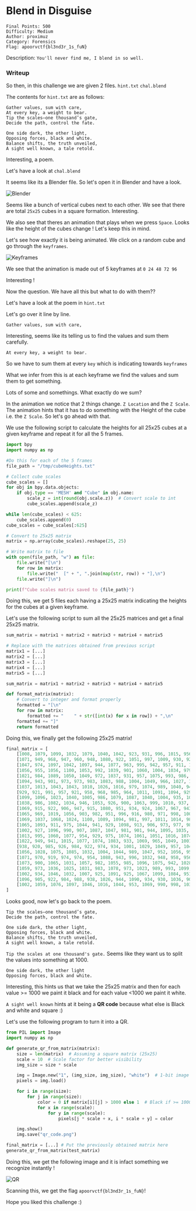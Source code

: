 # Blend in Disguise

```
Final Points: 500
Difficulty: Medium
Author: proximuz
Category: Forensics
Flag: apoorvctf{bl3nd3r_1s_fuN}
```

Description:
`You'll never find me, I blend in so well.`

### Writeup

So then, in this challenge we are given 2 files.
`hint.txt`
`chal.blend`

The contents for `hint.txt` are as follows:

```
Gather values, sum with care,
At every key, a weight to bear.
Tip the scales—one thousand’s gate,
Decide the path, control the fate.

One side dark, the other light,
Opposing forces, black and white.
Balance shifts, the truth unveiled,
A sight well known, a tale retold.
```

Interesting, a poem.

Let's have a look at `chal.blend`

It seems like its a Blender file. So let's open it in Blender and have a look.

![Blender](files/image.png)

Seems like a bunch of vertical cubes next to each other. We see that there are total `25x25` cubes in a square formation. Interesting.

We also see that theres an animation that plays when we press `Space`. Looks like the height of the cubes change !
Let's keep this in mind.

Let's see how exactly it is being animated.
We click on a random cube and go through the `keyframes`.

![Keyframes](files/image-1.png)

We see that the animation is made out of 5 keyframes at
`0 24 48 72 96`

Interesting !

Now the question. We have all this but what to do with them??

Let's have a look at the poem in `hint.txt`

Let's go over it line by line.

`Gather values, sum with care,`

Interesting, seems like its telling us to find the values and sum them carefully.

`At every key, a weight to bear.`

So we have to sum them at every `key` which is indicating towards `keyframes`

What we infer from this is at each keyframe we find the values and sum them to get something.

Lots of some and somethings. What exactly do we sum?

In the animation we notice that 2 things change. `Z Location` and the `Z Scale`. The animation hints that it has to do something with the Height of the cube i.e. the `Z Scale`. So let's go ahead with that.

We use the following script to calculate the heights for all 25x25 cubes at a given keyframe and repeat it for all the 5 frames.

```python
import bpy
import numpy as np

#Do this for each of the 5 frames
file_path = "/tmp/cubeHeights.txt"

# Collect cube scales
cube_scales = []
for obj in bpy.data.objects:
    if obj.type == 'MESH' and "Cube" in obj.name:
        scale_z = int(round(obj.scale.z))  # Convert scale to int
        cube_scales.append(scale_z)

while len(cube_scales) < 625:
    cube_scales.append(0)
cube_scales = cube_scales[:625]

# Convert to 25x25 matrix
matrix = np.array(cube_scales).reshape(25, 25)

# Write matrix to file
with open(file_path, "w") as file:
    file.write("[\n")
    for row in matrix:
        file.write("  [" + ", ".join(map(str, row)) + "],\n")
    file.write("]\n")

print(f"Cube scales matrix saved to {file_path}")
```

Doing this, we get 5 files each having a 25x25 matrix indicating the heights for the cubes at a given keyframe.

Let's use the following script to sum all the 25x25 matrices and get a final 25x25 matrix.

```python
sum_matrix = matrix1 + matrix2 + matrix3 + matrix4 + matrix5

# Replace with the matrices obtained from previous script
matrix1 = [...]
matrix2 = [...]
matrix3 = [...]
matrix4 = [...]
matrix5 = [...]

sum_matrix = matrix1 + matrix2 + matrix3 + matrix4 + matrix5

def format_matrix(matrix):
    # Convert to integer and format properly
    formatted = "[\n"
    for row in matrix:
        formatted += "    " + str([int(x) for x in row]) + ",\n"
    formatted += "]"
    return formatted
```

Doing this, we finally get the following 25x25 matrix!

```python
final_matrix = [
    [1008, 1079, 1099, 1032, 1079, 1040, 1042, 923, 931, 996, 1015, 956, 1064, 1031, 1025, 1057, 1026, 923, 1003, 1056, 1035, 1019, 1083, 1045, 1062],
    [1071, 949, 968, 947, 960, 948, 1080, 922, 1051, 997, 1009, 930, 924, 1090, 1059, 1044, 940, 903, 1002, 950, 928, 930, 940, 938, 1041],
    [1047, 974, 1097, 1042, 1097, 944, 1077, 963, 995, 942, 957, 911, 1026, 904, 1050, 921, 967, 930, 1004, 997, 1027, 1001, 1033, 989, 1097],
    [1056, 955, 1056, 1100, 1053, 992, 1039, 901, 1060, 1004, 1034, 979, 1025, 1018, 969, 1061, 1074, 966, 1040, 908, 1078, 1012, 1059, 936, 1083],
    [1021, 984, 1089, 1050, 1049, 972, 1037, 931, 957, 1075, 993, 986, 904, 957, 1019, 938, 1013, 935, 1008, 953, 1013, 1029, 1082, 949, 1028],
    [1094, 943, 901, 973, 973, 983, 1083, 988, 1004, 1049, 966, 1027, 1015, 935, 988, 1097, 1029, 977, 1066, 991, 993, 921, 910, 901, 1023],
    [1037, 1013, 1043, 1043, 1010, 1026, 1016, 979, 1074, 989, 1040, 940, 1075, 971, 1073, 955, 1062, 975, 1042, 1080, 1070, 1043, 1027, 1056, 1100],
    [929, 921, 991, 957, 921, 958, 968, 985, 964, 1011, 1091, 1094, 929, 941, 1016, 979, 917, 934, 959, 994, 988, 978, 992, 945, 945],
    [1099, 1096, 1023, 1040, 1005, 986, 1079, 1087, 1040, 1004, 935, 1093, 959, 1021, 1012, 1024, 1018, 1042, 974, 1061, 948, 1007, 989, 1086, 911],
    [1038, 986, 1082, 1034, 946, 1053, 926, 900, 1063, 999, 1010, 937, 1073, 924, 1036, 919, 914, 1042, 990, 1002, 920, 904, 1067, 968, 932],
    [1069, 915, 922, 906, 947, 915, 1080, 951, 934, 924, 1067, 967, 943, 1066, 986, 1098, 954, 933, 978, 933, 1076, 941, 1082, 1005, 1071],
    [1065, 969, 1019, 1056, 903, 982, 951, 996, 916, 980, 971, 998, 1004, 909, 1076, 1062, 1001, 1098, 939, 1051, 952, 908, 991, 978, 1006],
    [1069, 1037, 1068, 1024, 1100, 1089, 1094, 981, 997, 1011, 1014, 982, 1061, 920, 1047, 1046, 980, 1086, 1064, 998, 1084, 1075, 1057, 992, 1085],
    [1065, 1093, 911, 975, 1044, 941, 929, 1098, 913, 906, 973, 977, 983, 1001, 1089, 954, 1046, 948, 946, 1033, 921, 986, 1085, 1085, 978],
    [1002, 927, 1096, 990, 907, 1087, 1047, 981, 901, 944, 1095, 1035, 1034, 1050, 1062, 1016, 948, 924, 1017, 922, 938, 935, 1070, 1042, 1011],
    [1013, 995, 1060, 1077, 954, 929, 975, 1074, 1061, 1051, 1016, 1074, 943, 926, 1011, 937, 1063, 904, 963, 1097, 949, 961, 926, 1049, 1012],
    [1022, 949, 941, 1015, 1077, 1074, 1083, 933, 1069, 965, 1049, 1001, 1041, 1025, 1076, 966, 1052, 1048, 1018, 1060, 1040, 925, 1072, 907, 1034],
    [938, 920, 985, 926, 984, 922, 974, 934, 1001, 1029, 1049, 957, 1043, 984, 928, 1013, 1003, 992, 974, 911, 1008, 1079, 991, 991, 940],
    [1056, 1028, 1075, 1085, 1032, 1004, 1044, 989, 1047, 952, 1056, 959, 993, 1088, 1026, 909, 1040, 947, 1025, 929, 1060, 1013, 1022, 1024, 1009],
    [1071, 970, 919, 974, 974, 954, 1088, 943, 996, 1032, 948, 958, 956, 964, 971, 932, 1031, 930, 918, 989, 1089, 933, 955, 1056, 1020],
    [1073, 900, 1065, 1031, 1057, 982, 1055, 985, 1096, 1075, 942, 1028, 943, 1080, 1078, 1047, 1009, 1099, 1044, 1004, 1089, 963, 1037, 959, 907],
    [1059, 973, 1036, 1025, 1031, 983, 1078, 973, 1023, 989, 993, 1099, 953, 949, 1020, 910, 1096, 1065, 1010, 1061, 1066, 956, 903, 1061, 1001],
    [1002, 934, 1046, 1032, 1007, 925, 1091, 925, 1067, 1099, 1084, 951, 1007, 980, 1097, 1094, 967, 935, 947, 1018, 981, 1036, 1067, 987, 1089],
    [1096, 905, 922, 984, 988, 938, 1026, 944, 1090, 934, 930, 1036, 903, 999, 1095, 955, 1063, 1094, 956, 1064, 1084, 909, 972, 987, 1087],
    [1002, 1059, 1076, 1097, 1046, 1016, 1044, 953, 1069, 990, 998, 1030, 1061, 980, 1063, 1091, 925, 982, 1009, 929, 929, 1032, 1033, 1016, 1059],
]
```

Looks good, now let's go back to the poem.

```
Tip the scales—one thousand’s gate,
Decide the path, control the fate.

One side dark, the other light,
Opposing forces, black and white.
Balance shifts, the truth unveiled,
A sight well known, a tale retold.
```

`Tip the scales at one thousand's gate.`
Seems like they want us to split the values into something at 1000.

```
One side dark, the other light
Opposing forces, black and white.
```

Interesting, this hints us that we take the 25x25 matrix and then for each value >= 1000 we paint it black and for each value <1000 we paint it white.

`A sight well known` hints at it being a **QR code** because what else is Black and white and square :)

Let's use the following program to turn it into a QR.

```python
from PIL import Image
import numpy as np

def generate_qr_from_matrix(matrix):
    size = len(matrix)  # Assuming a square matrix (25x25)
    scale = 10  # Scale factor for better visibility
    img_size = size * scale

    img = Image.new("1", (img_size, img_size), "white")  # 1-bit image (black & white)
    pixels = img.load()

    for i in range(size):
        for j in range(size):
            color = 0 if matrix[i][j] > 1000 else 1  # Black if >= 1000, white otherwise
            for x in range(scale):
                for y in range(scale):
                    pixels[j * scale + x, i * scale + y] = color

    img.show()
    img.save("qr_code.png")

final_matrix = [...] # Put the previously obtained matrix here
generate_qr_from_matrix(test_matrix)
```

Doing this, we get the following image and it is infact something we recognize instantly !

![QR](files/image-2.png)

Scanning this, we get the flag `apoorvctf{bl3nd3r_1s_fuN}`!

Hope you liked this challenge :)
